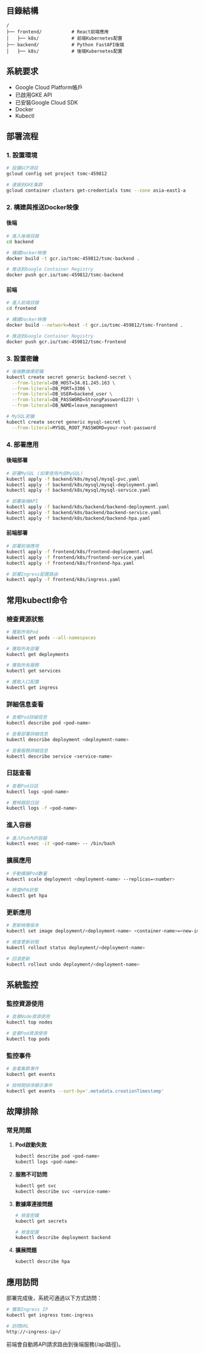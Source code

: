 ## 目錄結構

```
/
├── frontend/           # React前端應用
│   ├── k8s/            # 前端Kubernetes配置
├── backend/            # Python FastAPI後端
│   ├── k8s/            # 後端Kubernetes配置
```

## 系統要求

- Google Cloud Platform帳戶
- 已啟用GKE API
- 已安裝Google Cloud SDK
- Docker
- Kubectl

## 部署流程

### 1. 設置環境

```bash
# 設置GCP項目
gcloud config set project tsmc-459812

# 連接到GKE集群
gcloud container clusters get-credentials tsmc --zone asia-east1-a
```

### 2. 構建與推送Docker映像

#### 後端

```bash
# 進入後端目錄
cd backend

# 構建Docker映像
docker build -t gcr.io/tsmc-459812/tsmc-backend .

# 推送到Google Container Registry
docker push gcr.io/tsmc-459812/tsmc-backend
```

#### 前端

```bash
# 進入前端目錄
cd frontend

# 構建Docker映像
docker build --network=host -t gcr.io/tsmc-459812/tsmc-frontend .

# 推送到Google Container Registry
docker push gcr.io/tsmc-459812/tsmc-frontend
```

### 3. 設置密鑰

```bash
# 後端數據庫密鑰
kubectl create secret generic backend-secret \
  --from-literal=DB_HOST=34.81.245.163 \
  --from-literal=DB_PORT=3306 \
  --from-literal=DB_USER=backend_user \
  --from-literal=DB_PASSWORD=StrongPassword123! \
  --from-literal=DB_NAME=leave_management

# MySQL密鑰
kubectl create secret generic mysql-secret \
  --from-literal=MYSQL_ROOT_PASSWORD=your-root-password
```

### 4. 部署應用

#### 後端部署

```bash
# 部署MySQL (如果使用內部MySQL)
kubectl apply -f backend/k8s/mysql/mysql-pvc.yaml
kubectl apply -f backend/k8s/mysql/mysql-deployment.yaml
kubectl apply -f backend/k8s/mysql/mysql-service.yaml

# 部署後端API
kubectl apply -f backend/k8s/backend/backend-deployment.yaml
kubectl apply -f backend/k8s/backend/backend-service.yaml
kubectl apply -f backend/k8s/backend/backend-hpa.yaml
```

#### 前端部署

```bash
# 部署前端應用
kubectl apply -f frontend/k8s/frontend-deployment.yaml
kubectl apply -f frontend/k8s/frontend-service.yaml
kubectl apply -f frontend/k8s/frontend-hpa.yaml

# 部署Ingress配置路由
kubectl apply -f frontend/k8s/ingress.yaml
```

## 常用kubectl命令

### 檢查資源狀態

```bash
# 獲取所有Pod
kubectl get pods --all-namespaces

# 獲取所有部署
kubectl get deployments

# 獲取所有服務
kubectl get services

# 獲取入口配置
kubectl get ingress
```

### 詳細信息查看

```bash
# 查看Pod詳細信息
kubectl describe pod <pod-name>

# 查看部署詳細信息
kubectl describe deployment <deployment-name>

# 查看服務詳細信息
kubectl describe service <service-name>
```

### 日誌查看

```bash
# 查看Pod日誌
kubectl logs <pod-name>

# 實時跟踪日誌
kubectl logs -f <pod-name>
```

### 進入容器

```bash
# 進入Pod內的容器
kubectl exec -it <pod-name> -- /bin/bash
```

### 擴展應用

```bash
# 手動擴展Pod數量
kubectl scale deployment <deployment-name> --replicas=<number>

# 檢查HPA狀態
kubectl get hpa
```

### 更新應用

```bash
# 更新映像版本
kubectl set image deployment/<deployment-name> <container-name>=<new-image>

# 檢查更新狀態
kubectl rollout status deployment/<deployment-name>

# 回滾更新
kubectl rollout undo deployment/<deployment-name>
```

## 系統監控

### 監控資源使用

```bash
# 查看Node資源使用
kubectl top nodes

# 查看Pod資源使用
kubectl top pods
```

### 監控事件

```bash
# 查看集群事件
kubectl get events

# 按時間排序顯示事件
kubectl get events --sort-by='.metadata.creationTimestamp'
```

## 故障排除

### 常見問題

1. **Pod啟動失敗**
   ```bash
   kubectl describe pod <pod-name>
   kubectl logs <pod-name>
   ```

2. **服務不可訪問**
   ```bash
   kubectl get svc
   kubectl describe svc <service-name>
   ```

3. **數據庫連接問題**
   ```bash
   # 檢查密鑰
   kubectl get secrets
   
   # 檢查配置
   kubectl describe deployment backend
   ```

4. **擴展問題**
   ```bash
   kubectl describe hpa
   ```

## 應用訪問

部署完成後，系統可通過以下方式訪問：

```bash
# 獲取Ingress IP
kubectl get ingress tsmc-ingress

# 訪問URL
http://<ingress-ip>/
```

前端會自動將API請求路由到後端服務(/api路徑)。


